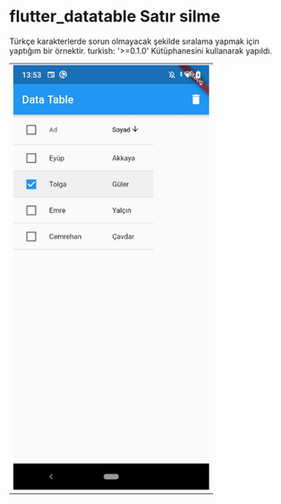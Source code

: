 # flutter_datatable Satır silme 
Türkçe karakterlerde sorun olmayacak şekilde sıralama yapmak için yaptığım bir örnektir.
turkish: '>=0.1.0' Kütüphanesini kullanarak yapıldı.
 <table>
  <td><div style="float: left"><img src="https://github.com/eyupakky/flutterDatatableRowDelete/blob/master/ekrangoruntusu.jpeg" width="350"/></div> </td>
</table>
 



